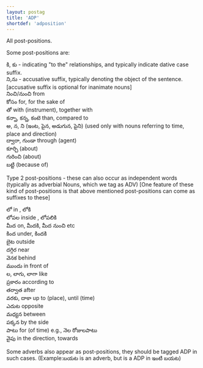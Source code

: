 ```yaml
---
layout: postag
title: 'ADP'
shortdef: 'adposition'
---
```


All post-positions. 

Some post-positions are:

కి, కు - indicating "to the" relationships, and typically indicate dative case suffix.   
ని,ను - accusative suffix, typically denoting the object of the sentence.  
[accusative suffix is optional for inanimate nouns]  
నించి/నుంచి from    
కోసం for, for the sake of  
తో with (instrument), together with  
కన్నా, కన్న, కంటె than, compared to  
అ, న, ని (ఇంట, పైన, అడుగున, పైని) (used only with nouns referring to time, place and direction)  
ద్వారా, గుండా  through (agent)  
కూర్చి   (about)  
గురించి   (about)  
బట్టి  (because of)


Type 2 post-positions - these can also occur as independent words (typically as adverbial Nouns, which we tag as ADV)
[One feature of these kind of post-positions is that above mentioned post-positions can come as suffixes to these]  

లో in , లోకి  
లోపల inside , లోపలికి  
మీద on, మీదకి, మీద నుంచి  etc  
కింద under, కిందకి  
బైట outside  
దగ్గిర near  
వెనక  behind  
ముందు in front of  
ల, లాగు, లాగా like  
ప్రకారం according to  
తర్వాత after  
వరకు, దాకా up to (place), until (time)  
ఎదుట opposite  
మధ్యన between  
పక్కన by the side  
పాటు for (of time) e.g., నెల రోజులపాటు  
వైపు in the direction, towards   


Some adverbs also appear as post-positions, they should be tagged ADP in such cases. (Example:బయట is an adverb, but is a ADP in ఇంటి బయట) 

